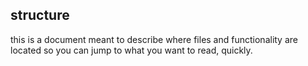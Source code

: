 ## structure

this is a document meant to describe where files and functionality are located so you can jump to what you want to read, quickly.
